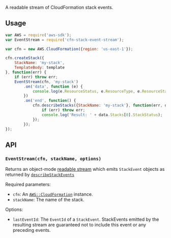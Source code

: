 A readable stream of CloudFormation stack events.

## Usage

```js
var AWS = require('aws-sdk');
var EventStream = require('cfn-stack-event-stream');

var cfn = new AWS.CloudFormation({region: 'us-east-1'});

cfn.createStack({
    StackName: 'my-stack',
    TemplateBody: template
}, function(err) {
    if (err) throw err;
    EventStream(cfn, 'my-stack')
        .on('data', function (e) {
            console.log(e.ResourceStatus, e.ResourceType, e.ResourceStatusReason);
        })
        .on('end', function() {
            cfn.describeStacks({StackName: 'my-stack'}, function(err, data) {
                if (err) throw err;
                console.log('Result: ' + data.Stacks[0].StackStatus);
            });
        });
});
```

## API

### `EventStream(cfn, stackName, options)`

Returns an object-mode [readable stream](http://nodejs.org/api/stream.html#stream_class_stream_readable)
which emits `StackEvent` objects as returned by [`describeStackEvents`](http://docs.aws.amazon.com/AWSJavaScriptSDK/latest/AWS/CloudFormation.html#describeStackEvents-property)

Required parameters:

* `cfn`: An [`AWS::CloudFormation`](http://docs.aws.amazon.com/AWSJavaScriptSDK/latest/AWS/CloudFormation.html) instance.
* `stackName`: The name of the stack.

Options:

* `lastEventId`: The `EventId` of a `StackEvent`. StackEvents emitted by the resulting stream
   are guaranteed not to include this event or any preceding events.

